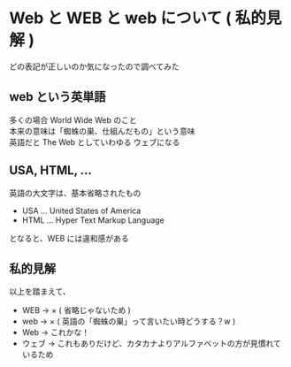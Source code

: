 # Web と WEB と web について ( 私的見解 )

どの表記が正しいのか気になったので調べてみた  

## web という英単語

多くの場合 World Wide Web のこと  
本来の意味は「蜘蛛の巣、仕組んだもの」という意味  
英語だと The Web としていわゆる ウェブになる

## USA, HTML, ...

英語の大文字は、基本省略されたもの

- USA ... United States of America
- HTML ... Hyper Text Markup Language

となると、WEB には違和感がある

## 私的見解

以上を踏まえて、

- WEB -> × ( 省略じゃないため )
- web -> × ( 英語の「蜘蛛の巣」って言いたい時どうする？w )
- Web -> これかな！
- ウェブ -> これもありだけど、カタカナよりアルファベットの方が見慣れているため